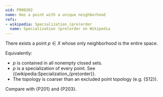 ```yaml
---
uid: P000202
name: Has a point with a unique neighborhood
refs:
- wikipedia: Specialization_(pre)order
  name: Specialization (pre)order on Wikipedia
---
```


There exists a point $p\in X$ whose only neighborhood is the entire space.

Equivalently:

- $p$ is contained in all nonempty closed sets.
- $p$ is a specialization of every point. See {{wikipedia:Specialization_(pre)order}}.
- The topology is coarser than an excluded point topology (e.g. {S12}).

Compare with {P201} and {P203}.
